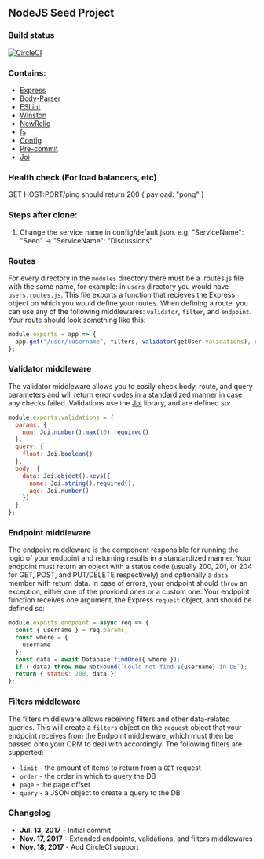 ## NodeJS Seed Project

### Build status
[![CircleCI](https://circleci.com/gh/RapidAPI/nodejs-service-seed.svg?style=svg&circle-token=1c9876a5d919166120a1a4c38f8cef357f93a452)](https://circleci.com/gh/RapidAPI/nodejs-service-seed)

### Contains:
- [Express](https://github.com/expressjs/express)
 - [Body-Parser](https://github.com/expressjs/body-parser)
 - [ESLint](https://github.com/eslint/eslint)
 - [Winston](https://github.com/winstonjs/winston)
 - [NewRelic](https://github.com/newrelic/node-newrelic)
 - [fs](https://nodejs.org/docs/v0.3.1/api/fs.html)
 - [Config](https://github.com/lorenwest/node-config)
 - [Pre-commit](https://github.com/observing/pre-commit)
 - [Joi](https://github.com/hapijs/joi)
 
### Health check (For load balancers, etc)
GET HOST:PORT/ping should return 200 { payload: "pong" }

### Steps after clone:
1. Change the service name in config/default.json. e.g. "ServiceName": "Seed" -> "ServiceName": "Discussions"

### Routes
For every directory in the `modules` directory there must be a .routes.js file with the same name, for example: in `users` directory you would have `users.routes.js`. This file exports a function that recieves the Express object on which you would define your routes.
When defining a route, you can use any of the following middlewares: `validator`, `filter`, and `endpoint`. Your route should look something like this:
```javascript
module.exports = app => {
  app.get("/user/:username", filters, validator(getUser.validations), endpoint(getUser.endpoint));
};
```

### Validator middleware
The validator middleware allows you to easily check body, route, and query parameters and will return error codes in a standardized manner in case any checks failed.
Validations use the [Joi](https://github.com/hapijs/joi) library, and are defined so:
```javascript
module.exports.validations = {
  params: {
    num: Joi.number().max(10).required()
  },
  query: {
    float: Joi.boolean()
  },
  body: {
    data: Joi.object().keys({
      name: Joi.string().required(),
      age: Joi.number()
    })
  }
};
```

### Endpoint middleware
The endpoint middleware is the component responsible for running the logic of your endpoint and returning results in a standardized manner. Your endpoint must return an object with a status code (usually 200, 201, or 204 for GET, POST, and PUT/DELETE respectively) and optionally a `data` member with return data. In case of errors, your endpoint should `throw` an exception, either one of the provided ones or a custom one.
Your endpoint function receives one argument, the Express `request` object, and should be defined so:
```javascript
module.exports.endpoint = async req => {
  const { username } = req.params;
  const where = {
    username
  };
  const data = await Database.findOne({ where });
  if (!data) throw new NotFound(`Could not find ${username} in DB`);
  return { status: 200, data };
};
```

### Filters middleware
The filters middleware allows receiving filters and other data-related queries. This will create a `filters` object on the `request` object that your endpoint receives from the Endpoint middleware, which must then be passed onto your ORM to deal with accordingly.
The following filters are supported:
* `limit` - the amount of items to return from a `GET` request
* `order` - the order in which to query the DB
* `page` - the page offset
* `query` - a JSON object to create a query to the DB

### Changelog
- **Jul. 13, 2017** - Initial commit
- **Nov. 17, 2017** - Extended endpoints, validations, and filters middlewares
- **Nov. 18, 2017** - Add CircleCI support
